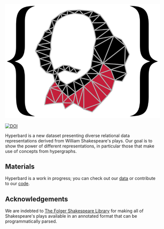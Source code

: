 ![Hyperbard logo](/assets/images/hyperbard.svg)

[![DOI](https://zenodo.org/badge/DOI/10.5281/zenodo.6627159.svg)](https://doi.org/10.5281/zenodo.6627159)


Hyperbard is a new dataset presenting diverse relational data
representations derived from William Shakespeare's plays. Our goal is to
show the power of different representations, in particular those that
make use of concepts from hypergraphs.

## Materials

Hyperbard is a work in progress; you can check out our
[data](https://doi.org/10.5281/zenodo.6627159) or contribute to our
[code](https://github.com/hyperbard/hyperbard).

## Acknowledgements

We are indebted to [The Folger Shakespeare Library](https://shakespeare.folger.edu)
for making all of Shakespeare's plays available in an annotated format
that can be programmatically parsed.
